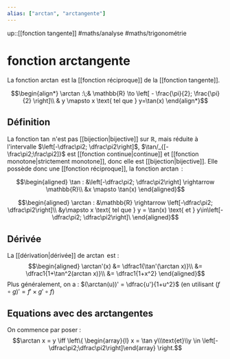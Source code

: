 ```yaml
---
alias: ["arctan", "arctangente"]
---
```

up::[[fonction tangente]]
#maths/analyse #maths/trigonométrie 
# fonction arctangente

La fonction $\arctan$ est la [[fonction réciproque]] de la [[fonction tangente]].

$$\begin{align*}
\arctan :\;& \mathbb{R} \to \left[ - \frac{\pi}{2}; \frac{\pi}{2} \right]\\
& y \mapsto x \text{ tel que } y=\tan(x)
\end{align*}$$

## Définition
La fonction $\tan$ n'est pas [[bijection|bijective]] sur $\mathbb{R}$, mais réduite à l'intervalle $\left[-\dfrac\pi2; \dfrac\pi2\right]$, $\tan/_{[-\frac\pi2;\frac\pi2]}$ est [[fonction continue|continue]] et [[fonction monotone|strictement monotone]], donc elle est [[bijection|bijective]].
Elle possède donc une [[fonction réciproque]], la fonction $\arctan$ :

$$\begin{aligned}
\tan : &\left[-\dfrac\pi2; \dfrac\pi2\right] \rightarrow \mathbb{R}\\
       &x \mapsto \tan(x)
\end{aligned}$$

$$\begin{aligned}
\arctan : &\mathbb{R} \rightarrow \left[-\dfrac\pi2; \dfrac\pi2\right]\\
          &y\mapsto x \text{ tel que } y = \tan(x) \text{ et } y\in\left[-\dfrac\pi2; \dfrac\pi2\right]\
\end{aligned}$$

## Dérivée
La [[dérivation|dérivée]] de $\arctan$ est :
$$\begin{aligned}
\arctan'(x) &= \dfrac1{\tan'(\arctan x)}\\
            &= \dfrac1{1+\tan^2(arctan x)}\\
            &= \dfrac1{1+x^2}
\end{aligned}$$
Plus généralement, on a : $(\arctan(u))' = \dfrac{u'}{1+u^2}$
(en utilisant $(f\circ g)' = f'\times g'\circ f$)


## Equations avec des arctangentes
On commence par poser :
$$\arctan x = y \iff \left\{ \begin{array}{l} x = \tan y\\\text{et}\\y \in \left[-\dfrac\pi2;\dfrac\pi2\right]\end{array} \right.$$

